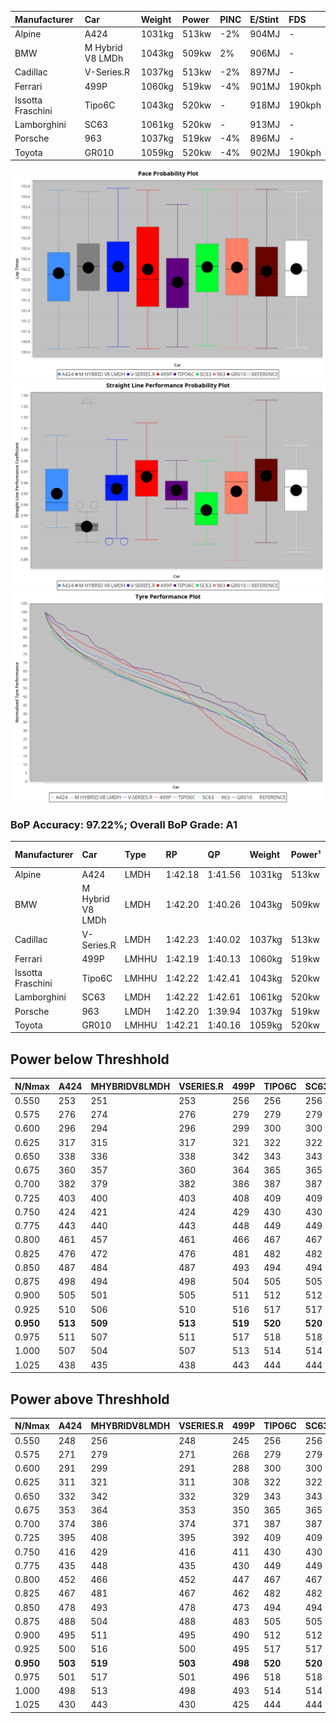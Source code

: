|Manufacturer|Car|Weight|Power|PINC|E/Stint|FDS|
|:-|:-|:-|:-|:-|:-|:-|
|Alpine|A424|1031kg|513kw|-2%|904MJ|-|
|BMW|M Hybrid V8 LMDh|1043kg|509kw|2%|906MJ|-|
|Cadillac|V-Series.R|1037kg|513kw|-2%|897MJ|-|
|Ferrari|499P|1060kg|519kw|-4%|901MJ|190kph|
|Issotta Fraschini|Tipo6C|1043kg|520kw|-|918MJ|190kph|
|Lamborghini|SC63|1061kg|520kw|-|913MJ|-|
|Porsche|963|1037kg|519kw|-4%|896MJ|-|
|Toyota|GR010|1059kg|520kw|-4%|902MJ|190kph|

![PACECHART](./IMG/AUTO.png)
![STRAIGHTLINEPERFORMANCECHART](./IMG/AUTO_sp.png)
![TYREPERFORMANCECHART](./IMG/AUTO_tw.png)

### BoP Accuracy: 97.22%; Overall BoP Grade: A1
|Manufacturer|Car|Type|RP|QP|Weight|Power¹|Threshhold|PINC|Power²|E/Stint|AVG Vmax|FDS|RDLC|L/Stint|BOP-Grade|ModelAccuracy|ModelPoints|Match%|
|:-|:-|:-|:-|:-|:-|:-|:-|:-|:-|:-|:-|:-|:-|:-|:-|:-|:-|:-|
|Alpine|A424|LMDH|1:42.18|1:41.56|1031kg|513kw|210.0kph|-2%|503kw|904MJ|295.16kph|-|1.03|33|~A1|81.15%|521|100.00%|
|BMW|M Hybrid V8 LMDh|LMDH|1:42.20|1:40.26|1043kg|509kw|210.0kph|2%|519kw|906MJ|291.83kph|-|1.02|33|~A1|98.60%|1690|100.00%|
|Cadillac|V-Series.R|LMDH|1:42.23|1:40.02|1037kg|513kw|210.0kph|-2%|503kw|897MJ|295.20kph|-|1.02|33|~A1|91.10%|1770|96.53%|
|Ferrari|499P|LMHHU|1:42.19|1:40.13|1060kg|519kw|210.0kph|-4%|498kw|901MJ|296.45kph|190kph|1.03|33|~A1|84.26%|2292|100.00%|
|Issotta Fraschini|Tipo6C|LMHHU|1:42.22|1:42.41|1043kg|520kw|0.0kph|-|520kw|918MJ|296.23kph|190kph|1.07|33|+A2|66.67%|96|90.35%|
|Lamborghini|SC63|LMDH|1:42.22|1:42.61|1061kg|520kw|210.0kph|-|520kw|913MJ|292.75kph|-|1.03|33|+A2|96.77%|419|90.87%|
|Porsche|963|LMDH|1:42.20|1:39.94|1037kg|519kw|210.0kph|-4%|498kw|896MJ|295.20kph|-|1.02|33|~A1|93.14%|5746|100.00%|
|Toyota|GR010|LMHHU|1:42.21|1:40.16|1059kg|520kw|210.0kph|-4%|499kw|902MJ|296.66kph|190kph|1.03|33|~A1|87.37%|3154|100.00%|

## Power below Threshhold
|N/Nmax|A424|MHYBRIDV8LMDH|VSERIES.R|499P|TIPO6C|SC63|963|GR010|
|:-|:-|:-|:-|:-|:-|:-|:-|:-|
|0.550|253|251|253|256|256|256|256|256|
|0.575|276|274|276|279|279|279|279|279|
|0.600|296|294|296|299|300|300|299|300|
|0.625|317|315|317|321|322|322|321|322|
|0.650|338|336|338|342|343|343|342|343|
|0.675|360|357|360|364|365|365|364|365|
|0.700|382|379|382|386|387|387|386|387|
|0.725|403|400|403|408|409|409|408|409|
|0.750|424|421|424|429|430|430|429|430|
|0.775|443|440|443|448|449|449|448|449|
|0.800|461|457|461|466|467|467|466|467|
|0.825|476|472|476|481|482|482|481|482|
|0.850|487|484|487|493|494|494|493|494|
|0.875|498|494|498|504|505|505|504|505|
|0.900|505|501|505|511|512|512|511|512|
|0.925|510|506|510|516|517|517|516|517|
|**0.950**|**513**|**509**|**513**|**519**|**520**|**520**|**519**|**520**|
|0.975|511|507|511|517|518|518|517|518|
|1.000|507|504|507|513|514|514|513|514|
|1.025|438|435|438|443|444|444|443|444|

## Power above Threshhold
|N/Nmax|A424|MHYBRIDV8LMDH|VSERIES.R|499P|TIPO6C|SC63|963|GR010|
|:-|:-|:-|:-|:-|:-|:-|:-|:-|
|0.550|248|256|248|245|256|256|245|246|
|0.575|271|279|271|268|279|279|268|268|
|0.600|291|299|291|288|300|300|288|288|
|0.625|311|321|311|308|322|322|308|308|
|0.650|332|342|332|329|343|343|329|329|
|0.675|353|364|353|350|365|365|350|350|
|0.700|374|386|374|371|387|387|371|371|
|0.725|395|408|395|392|409|409|392|392|
|0.750|416|429|416|411|430|430|411|412|
|0.775|435|448|435|430|449|449|430|431|
|0.800|452|466|452|447|467|467|447|448|
|0.825|467|481|467|462|482|482|462|463|
|0.850|478|493|478|473|494|494|473|474|
|0.875|488|504|488|483|505|505|483|484|
|0.900|495|511|495|490|512|512|490|491|
|0.925|500|516|500|495|517|517|495|496|
|**0.950**|**503**|**519**|**503**|**498**|**520**|**520**|**498**|**499**|
|0.975|501|517|501|496|518|518|496|497|
|1.000|498|513|498|493|514|514|493|494|
|1.025|430|443|430|425|444|444|425|426|
